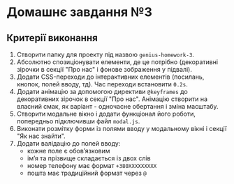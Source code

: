 # Домашнє завдання №3

## Критерії виконання

1. Створити папку для проекту під назвою `genius-homework-3`.
2. Абсолютно спозиціонувати елементи, де це потрібно (декоративні зірочки в секції "Про нас" і фонове зображення у підвалі).
3. Додати CSS-переходи до інтерактивних елементів (посилань, кнопок, полей вводу, тд). Час переходи встановити `0.2s`.
4. Додати анімацію за допомогою директиви `@keyframes` до декоративних зірочок в секції "Про нас". Анімацію створити на власний смак, як варіант - одночасне обертання і зміна масштабу.
5. Створити модальне вікно і додати функціонал його роботи, попередньо підключивши файл `modal.js`.
6. Виконати розмітку форми із полями вводу у модальному вікні і секції "Як нас знайти".
7. Додати валідацію до полей вводу:
   - кожне поле є обовʼязковим
   - імʼя та прізвище складається із двох слів
   - номер телефону має формат `+380ХХХХХХХХХ`
   - пошта має традиційний формат через `@`
